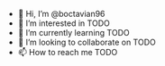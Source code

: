 - 👋 Hi, I’m @boctavian96
- 👀 I’m interested in TODO
- 🌱 I’m currently learning TODO
- 💞️ I’m looking to collaborate on TODO
- 📫 How to reach me TODO

<!---
boctavian96/boctavian96 is a ✨ special ✨ repository because its `README.md` (this file) appears on your GitHub profile.
You can click the Preview link to take a look at your changes.
--->
